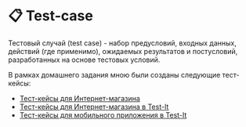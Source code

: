 # 📋 Test-case

Тестовый случай (test case) - набор предусловий, входных данных, действий (где применимо), ожидаемых результатов и постусловий, разработанных на основе тестовых условий.

В рамках домашнего задания мною были созданы следующие тест-кейсы:

- [Тест-кейсы для Интернет-магазина](https://docs.google.com/spreadsheets/d/1n7JJqbliyZ7G38zgekmOpd0uGrqjbMLQeIujpLhckRI/edit?usp=sharing)
- [Тест-кейсы для Интернет-магазина в Test-It](https://docs.google.com/spreadsheets/d/1wY75dD05Yyv59tcl-W14q5L7IVt09KYY/edit?usp=sharing&ouid=109821354030206725685&rtpof=true&sd=true)
- [Тест-кейсы для мобильного приложения в Test-It](https://docs.google.com/spreadsheets/d/1AJPVy25pUcKp_yMzrUZqkLErUVYxZvib/edit?usp=sharing&ouid=109821354030206725685&rtpof=true&sd=true)
